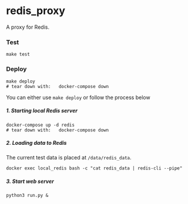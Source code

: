 # redis_proxy

A proxy for Redis.

### Test

```
make test
```

### Deploy

```
make deploy
# tear down with:   docker-compose down
```

You can either use `make deploy` or follow the process below

##### 1. Starting local Redis server

```
docker-compose up -d redis
# tear down with:   docker-compose down
```

##### 2. Loading data to Redis

The current test data is placed at `/data/redis_data`.

```
docker exec local_redis bash -c "cat redis_data | redis-cli --pipe"
```

##### 3. Start web server

```
python3 run.py &
```
